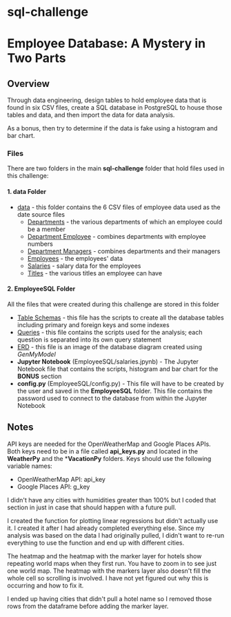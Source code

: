 # sql-challenge
# Employee Database: A Mystery in Two Parts

## Overview

Through data engineering, design tables to hold employee data that is found in six CSV files, create a SQL database in PostgreSQL to house those tables and data, and then import the data for data analysis.

As a bonus, then try to determine if the data is fake using a histogram and bar chart.

### Files

There are two folders in the main **sql-challenge** folder that hold files used in this challenge:

#### 1. data Folder

* [data](data/) - this folder contains the 6 CSV files of employee data used as the date source files 
    * [Departments](data/departments.csv) - the various departments of which an employee could be a member
    * [Department Employee](data/dept_emp.csv) - combines departments with employee numbers
    * [Department Managers](data/dept_manager.csv) - combines departments and their managers
    * [Employees](data/employees.csv) - the employees' data
    * [Salaries](data/salaries.csv) - salary data for the employees
    * [Titles](data/titles.csv) - the various titles an employee can have


#### 2. EmployeeSQL Folder

All the files that were created during this challenge are stored in this folder

* [Table Schemas](EmployeeSQL/schemas.sql) - this file has the scripts to create all the database tables including primary and foreign keys and some indexes
* [Queries](EmployeeSQL/queries.sql) - this file contains the scripts used for the analysis; each question is separated into its own query statement
* [ERD](EmployeeSQL/ERD.jpg) - this file is an image of the database diagram created using *GenMyModel*
* **Jupyter Notebook** (EmployeeSQL/salaries.jpynb) - The Jupyter Notebook file that contains the scripts, histogram and bar chart for the **BONUS** section
* **config.py** (EmployeeSQL/config.py) - This file will have to be created by the user and saved in the **EmployeeSQL** folder. This file contains the password used to connect to the database from within the Jupyter Notebook


## Notes

API keys are needed for the OpenWeatherMap and Google Places APIs. Both keys need to be in a file called **api_keys.py** and located in the **WeatherPy** and the ***VacationPy** folders. Keys should use the following variable names:
* OpenWeatherMap API: api_key
* Google Places API: g_key

I didn't have any cities with humidities greater than 100% but I coded that section in just in case that should happen with a future pull.

I created the function for plotting linear regressions but didn't actually use it. I created it after I had already completed everything else. Since my analysis was based on the data I had originally pulled, I didn't want to re-run everything to use the function and end up with different cities.

The heatmap and the heatmap with the marker layer for hotels show repeating world maps when they first run. You have to zoom in to see just one world map. The heatmap with the markers layer also doesn't fill the whole cell so scrolling is involved. I have not yet figured out why this is occurring and how to fix it. 

I ended up having cities that didn't pull a hotel name so I removed those rows from the dataframe before adding the marker layer.